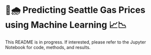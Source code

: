 # :car::cloud_with_rain: Predicting Seattle Gas Prices using Machine Learning :chart_with_upwards_trend::chart_with_downwards_trend:

This README is in progress. If interested, please refer to the Jupyter Notebook for code, methods, and results. 
